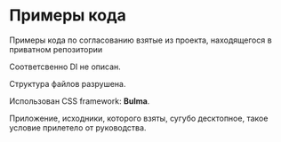 # Примеры кода

Примеры кода по согласованию взятые из проекта, находящегося в приватном репозитории

Соответсвенно DI не описан.

Структура файлов разрушена.

Использован CSS framework: **Bulma**.

Приложение, исходники, которого взяты, сугубо десктопное, такое условие прилетело от руководства.
